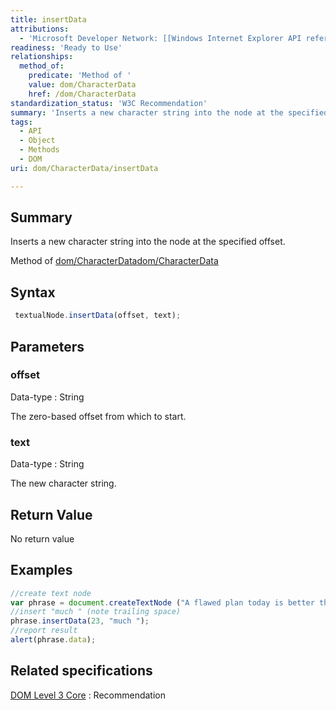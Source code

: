 ```yaml
---
title: insertData
attributions:
  - 'Microsoft Developer Network: [[Windows Internet Explorer API reference](http://msdn.microsoft.com/en-us/library/ie/hh828809%28v=vs.85%29.aspx) Article]'
readiness: 'Ready to Use'
relationships:
  method_of:
    predicate: 'Method of '
    value: dom/CharacterData
    href: /dom/CharacterData
standardization_status: 'W3C Recommendation'
summary: 'Inserts a new character string into the node at the specified offset.'
tags:
  - API
  - Object
  - Methods
  - DOM
uri: dom/CharacterData/insertData

---
```

## <span>Summary</span>

Inserts a new character string into the node at the specified offset.

Method of [dom/CharacterData](/dom/CharacterData)[dom/CharacterData](/dom/CharacterData)

## <span>Syntax</span>

``` js
 textualNode.insertData(offset, text);
```

## <span>Parameters</span>

### <span>offset</span>

 Data-type
:   String

 The zero-based offset from which to start.

### <span>text</span>

 Data-type
:   String

 The new character string.

## <span>Return Value</span>

No return value

## <span>Examples</span>

``` js
//create text node
var phrase = document.createTextNode ("A flawed plan today is better than a perfect plan tomorrow.");
//insert "much " (note trailing space)
phrase.insertData(23, "much ");
//report result
alert(phrase.data);
```

## <span>Related specifications</span>

[DOM Level 3 Core](http://www.w3.org/TR/DOM-Level-3-Core/)
:   Recommendation
